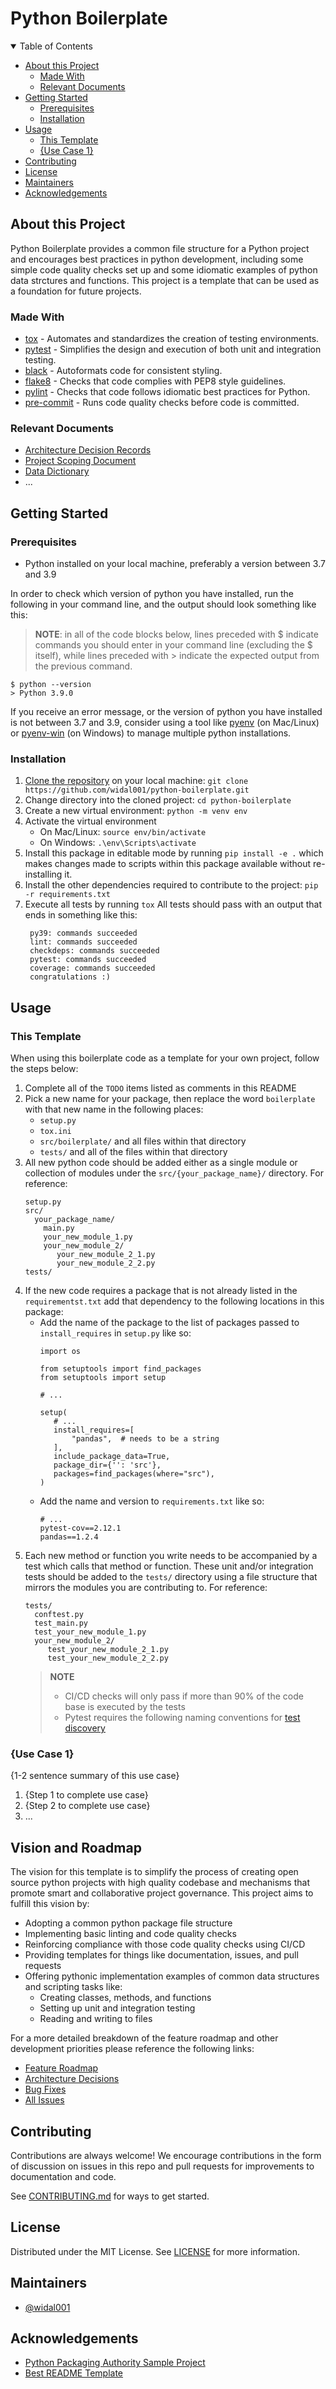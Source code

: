# Python Boilerplate

<details open="open">
<summary>Table of Contents</summary>

<!-- TOC -->

- [About this Project](#about-this-project)
  - [Made With](#made-with)
  - [Relevant Documents](#relevant-documents)
- [Getting Started](#getting-started)
  - [Prerequisites](#prerequisites)
  - [Installation](#installation)
- [Usage](#usage)
  - [This Template](#this-template)
  - [{Use Case 1}](#use-case-1)
- [Contributing](#contributing)
- [License](#license)
- [Maintainers](#maintainers)
- [Acknowledgements](#acknowledgements)

<!-- /TOC -->

</details>

## About this Project

<!-- TODO: Replace with a brief description of your own project -->

Python Boilerplate provides a common file structure for a Python project and encourages best practices in python development, including some simple code quality checks set up and some idiomatic examples of python data strctures and functions. This project is a template that can be used as a foundation for future projects.

### Made With

<!-- TODO: Replace this list with your most critical dependencies -->

- [tox](https://tox.readthedocs.io/en/latest/) - Automates and standardizes the creation of testing environments.
- [pytest](https://docs.pytest.org/en/6.2.x/) - Simplifies the design and execution of both unit and integration testing.
- [black](https://black.readthedocs.io/en/stable/) - Autoformats code for consistent styling.
- [flake8](https://flake8.pycqa.org/en/latest/) - Checks that code complies with PEP8 style guidelines.
- [pylint](https://www.pylint.org/) - Checks that code follows idiomatic best practices for Python.
- [pre-commit](https://pre-commit.com/) - Runs code quality checks before code is committed.

### Relevant Documents

- [Architecture Decision Records](docs/adrs)
- [Project Scoping Document](docs/project-scope.md)
- [Data Dictionary](docs/data-dictionary.md)
- ... <!-- other relevant documents should be added to the docs/ directory and linked here -->

## Getting Started

### Prerequisites

- Python installed on your local machine, preferably a version between 3.7 and 3.9

In order to check which version of python you have installed, run the following in your command line, and the output should look something like this:

> **NOTE**: in all of the code blocks below, lines preceded with $ indicate commands you should enter in your command line (excluding the $ itself), while lines preceded with > indicate the expected output from the previous command.

```
$ python --version
> Python 3.9.0
```

If you receive an error message, or the version of python you have installed is not between 3.7 and 3.9, consider using a tool like [pyenv](https://github.com/pyenv/pyenv) (on Mac/Linux) or [pyenv-win](https://github.com/pyenv-win/pyenv-win) (on Windows) to manage multiple python installations.

### Installation

1. [Clone the repository](https://docs.github.com/en/github/creating-cloning-and-archiving-repositories/cloning-a-repository-from-github/cloning-a-repository) on your local machine: `git clone https://github.com/widal001/python-boilerplate.git`
1. Change directory into the cloned project: `cd python-boilerplate`
1. Create a new virtual environment: `python -m venv env`
1. Activate the virtual environment
   - On Mac/Linux: `source env/bin/activate`
   - On Windows: `.\env\Scripts\activate`
1. Install this package in editable mode by running `pip install -e .` which makes changes made to scripts within this package available without re-installing it.
1. Install the other dependencies required to contribute to the project: `pip -r requirements.txt`
1. Execute all tests by running `tox` All tests should pass with an output that ends in something like this:
   ```
    py39: commands succeeded
    lint: commands succeeded
    checkdeps: commands succeeded
    pytest: commands succeeded
    coverage: commands succeeded
    congratulations :)
   ```

## Usage

### This Template

<!-- TODO: Remove this section after following the steps below -->

When using this boilerplate code as a template for your own project, follow the steps below:

1. Complete all of the `TODO` items listed as comments in this README
1. Pick a new name for your package, then replace the word `boilerplate` with that new name in the following places:
   - `setup.py`
   - `tox.ini`
   - `src/boilerplate/` and all files within that directory
   - `tests/` and all of the files within that directory
1. All new python code should be added either as a single module or collection of modules under the `src/{your_package_name}/` directory. For reference:
   ```
   setup.py
   src/
     your_package_name/
       main.py
       your_new_module_1.py
       your_new_module_2/
          your_new_module_2_1.py
          your_new_module_2_2.py
   tests/
   ```
1. If the new code requires a package that is not already listed in the `requirementst.txt` add that dependency to the following locations in this package:
   - Add the name of the package to the list of packages passed to `install_requires` in `setup.py` like so:
     ```
     import os

     from setuptools import find_packages
     from setuptools import setup

     # ...

     setup(
        # ...
        install_requires=[
            "pandas",  # needs to be a string
        ],
        include_package_data=True,
        package_dir={'': 'src'},
        packages=find_packages(where="src"),
     )
     ```
   - Add the name and version to `requirements.txt` like so:
     ```
     # ...
     pytest-cov==2.12.1
     pandas==1.2.4
     ```
1. Each new method or function you write needs to be accompanied by a test which calls that method or function.  These unit and/or integration tests should be added to the `tests/` directory using a file structure that mirrors the modules you are contributing to. For reference:
   ```
   tests/
     conftest.py
     test_main.py
     test_your_new_module_1.py
     your_new_module_2/
        test_your_new_module_2_1.py
        test_your_new_module_2_2.py

   ```
   > **NOTE**
   >
   > - CI/CD checks will only pass if more than 90% of the code base is executed by the tests
   > - Pytest requires the following naming conventions for [test discovery](https://docs.pytest.org/en/reorganize-docs/new-docs/user/naming_conventions.html)

### {Use Case 1}

{1-2 sentence summary of this use case}

1. {Step 1 to complete use case}
1. {Step 2 to complete use case}
1. ... <!-- number of steps and use cases may vary -->

## Vision and Roadmap

The vision for this template is to simplify the process of creating open source python projects with high quality codebase and mechanisms that promote smart and collaborative project governance. This project aims to fulfill this vision by:

- Adopting a common python package file structure
- Implementing basic linting and code quality checks
- Reinforcing compliance with those code quality checks using CI/CD
- Providing templates for things like documentation, issues, and pull requests
- Offering pythonic implementation examples of common data structures and scripting tasks like:
  - Creating classes, methods, and functions
  - Setting up unit and integration testing
  - Reading and writing to files

For a more detailed breakdown of the feature roadmap and other development priorities please reference the following links:

- [Feature Roadmap](https://github.com/widal001/python-boilerplate/projects/1)
- [Architecture Decisions](https://github.com/widal001/python-boilerplate/projects/2)
- [Bug Fixes](https://github.com/widal001/python-boilerplate/projects/3)
- [All Issues](https://github.com/widal001/python-boilerplate/issues)

## Contributing

<!-- TODO: Update this section as well as CONTRIBUTING.md to reflect your contributing guidelines -->

Contributions are always welcome! We encourage contributions in the form of discussion on issues in this repo and pull requests for improvements to documentation and code.

See [CONTRIBUTING.md](CONTRIBUTING.md) for ways to get started.

## License

<!-- TODO: Update this section as well as LICENSE to reflect the license of your project -->

Distributed under the MIT License. See [LICENSE](LICENSE) for more information.

## Maintainers

- [@widal001](https://github.com/widal001)

## Acknowledgements

- [Python Packaging Authority Sample Project](https://github.com/pypa/sampleproject)
- [Best README Template](https://github.com/othneildrew/Best-README-Template)
